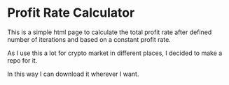 # Profit Rate Calculator 

This is a simple html page to calculate the total profit rate after defined number of iterations and based on a constant profit rate.

As I use this a lot for crypto market in different places, I decided to make a repo for it.

In this way I can download it wherever I want.
